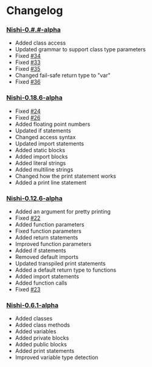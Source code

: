 # Changelog

### [Nishi-0.#.#-alpha]()
- Added class access
- Updated grammar to support class type parameters
- Fixed [#34](https://github.com/DeflatedPickle/Nishi/issues/34)
- Fixed [#33](https://github.com/DeflatedPickle/Nishi/issues/33)
- Fixed [#35](https://github.com/DeflatedPickle/Nishi/issues/35)
- Changed fail-safe return type to "var"
- Fixed [#36](https://github.com/DeflatedPickle/Nishi/issues/36)

### [Nishi-0.18.6-alpha](https://github.com/DeflatedPickle/Nishi/releases/tag/v0.18.6-alpha)
- Fixed [#24](https://github.com/DeflatedPickle/Nishi/issues/24)
- Fixed [#26](https://github.com/DeflatedPickle/Nishi/issues/26)
- Added floating point numbers
- Updated if statements
- Changed access syntax
- Updated import statements
- Added static blocks
- Added import blocks
- Added literal strings
- Added multiline strings
- Changed how the print statement works
- Added a print line statement

### [Nishi-0.12.6-alpha](https://github.com/DeflatedPickle/Nishi/releases/tag/v0.12.6-alpha)
- Added an argument for pretty printing
- Fixed [#22](https://github.com/DeflatedPickle/Nishi/issues/22)
- Added function parameters
- Fixed function parameters
- Added return statements
- Improved function parameters
- Added if statements
- Removed default imports
- Updated transpiled print statements
- Added a default return type to functions
- Added import statements
- Added function calls
- Fixed [#23](https://github.com/DeflatedPickle/Nishi/issues/23)

### [Nishi-0.6.1-alpha](https://github.com/DeflatedPickle/Nishi/releases/tag/v0.6.1-alpha)
- Added classes
- Added class methods
- Added variables
- Added private blocks
- Added public blocks
- Added print statements
- Improved variable type detection
